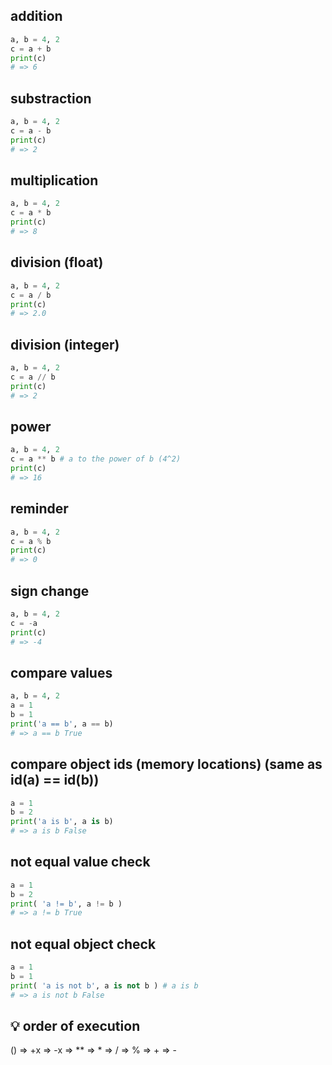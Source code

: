 ## addition

```py
a, b = 4, 2
c = a + b
print(c)
# => 6
```

## substraction
```py
a, b = 4, 2
c = a - b
print(c)
# => 2
```

## multiplication
```py
a, b = 4, 2
c = a * b
print(c)
# => 8
```

## division (float)
```py
a, b = 4, 2
c = a / b
print(c) 
# => 2.0
```

## division (integer)
```py
a, b = 4, 2
c = a // b
print(c)
# => 2
```

## power
```py
a, b = 4, 2
c = a ** b # a to the power of b (4^2)
print(c)
# => 16
```

## reminder
```py
a, b = 4, 2
c = a % b
print(c)
# => 0
```

## sign change
```py
a, b = 4, 2
c = -a
print(c)
# => -4
```

## compare values
```py
a, b = 4, 2
a = 1
b = 1
print('a == b', a == b)
# => a == b True
```

## compare object ids (memory locations) (same as id(a) == id(b))
```py
a = 1
b = 2
print('a is b', a is b)
# => a is b False
```

## not equal value check
```py
a = 1
b = 2
print( 'a != b', a != b )
# => a != b True
```

## not equal object check
```py
a = 1
b = 1
print( 'a is not b', a is not b ) # a is b
# => a is not b False
```

## :bulb: order of execution
() => +x => -x => ** => * => / => % => + => -
